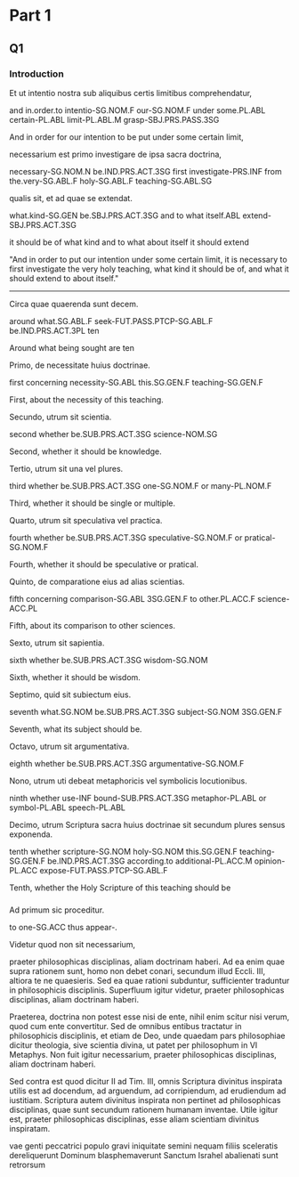 # Part 1

## Q1

### Introduction

Et ut intentio nostra sub aliquibus certis limitibus comprehendatur, 

and in.order.to intentio-SG.NOM.F our-SG.NOM.F under some.PL.ABL certain-PL.ABL limit-PL.ABL.M grasp-SBJ.PRS.PASS.3SG

And in order for our intention to be put under some certain limit,

necessarium est primo investigare de ipsa sacra doctrina,

necessary-SG.NOM.N be.IND.PRS.ACT.3SG first investigate-PRS.INF from the.very-SG.ABL.F holy-SG.ABL.F teaching-SG.ABL.SG

qualis sit, et ad quae se extendat. 

what.kind-SG.GEN be.SBJ.PRS.ACT.3SG and to what itself.ABL extend-SBJ.PRS.ACT.3SG

it should be of what kind and to what about itself it should extend

"And in order to put our intention under some certain limit, it is necessary to first investigate the very holy teaching, what kind it should be of, and what it should extend to about itself."

---

Circa quae quaerenda sunt decem. 

around what.SG.ABL.F seek-FUT.PASS.PTCP-SG.ABL.F be.IND.PRS.ACT.3PL ten

Around what being sought are ten

Primo, de necessitate huius doctrinae. 

first concerning necessity-SG.ABL this.SG.GEN.F teaching-SG.GEN.F

First, about the necessity of this teaching.

Secundo, utrum sit scientia. 

second whether be.SUB.PRS.ACT.3SG science-NOM.SG

Second, whether it should be knowledge.

Tertio, utrum sit una vel plures. 

third whether be.SUB.PRS.ACT.3SG one-SG.NOM.F or many-PL.NOM.F

Third, whether it should be single or multiple.

Quarto, utrum sit speculativa vel practica. 

fourth whether be.SUB.PRS.ACT.3SG speculative-SG.NOM.F or pratical-SG.NOM.F

Fourth, whether it should be speculative or pratical.

Quinto, de comparatione eius ad alias scientias. 

fifth concerning comparison-SG.ABL 3SG.GEN.F to other.PL.ACC.F science-ACC.PL

Fifth, about its comparison to other sciences.

Sexto, utrum sit sapientia. 

sixth whether be.SUB.PRS.ACT.3SG wisdom-SG.NOM

Sixth, whether it should be wisdom.

Septimo, quid sit subiectum eius. 

seventh what.SG.NOM be.SUB.PRS.ACT.3SG subject-SG.NOM 3SG.GEN.F

Seventh, what its subject should be.

Octavo, utrum sit argumentativa. 

eighth whether be.SUB.PRS.ACT.3SG argumentative-SG.NOM.F

Nono, utrum uti debeat metaphoricis vel symbolicis locutionibus.

ninth whether use-INF bound-SUB.PRS.ACT.3SG metaphor-PL.ABL or symbol-PL.ABL speech-PL.ABL

Decimo, utrum Scriptura sacra huius doctrinae sit secundum plures sensus exponenda.

tenth whether scripture-SG.NOM holy-SG.NOM this.SG.GEN.F teaching-SG.GEN.F be.IND.PRS.ACT.3SG according.to additional-PL.ACC.M opinion-PL.ACC expose-FUT.PASS.PTCP-SG.ABL.F

Tenth, whether the Holy Scripture of this teaching should be 

### 

Ad primum sic proceditur. 

to one-SG.ACC thus appear-.

Videtur quod non sit necessarium, 



praeter philosophicas disciplinas, aliam doctrinam haberi. Ad ea enim quae supra rationem sunt, homo non debet conari, secundum illud Eccli. III, altiora te ne quaesieris. Sed ea quae rationi subduntur, sufficienter traduntur in philosophicis disciplinis. Superfluum igitur videtur, praeter philosophicas disciplinas, aliam doctrinam haberi.

Praeterea, doctrina non potest esse nisi de ente, nihil enim scitur nisi verum, quod cum ente convertitur. Sed de omnibus entibus tractatur in philosophicis disciplinis, et etiam de Deo, unde quaedam pars philosophiae dicitur theologia, sive scientia divina, ut patet per philosophum in VI Metaphys. Non fuit igitur necessarium, praeter philosophicas disciplinas, aliam doctrinam haberi.

Sed contra est quod dicitur II ad Tim. III, omnis Scriptura divinitus inspirata utilis est ad docendum, ad arguendum, ad corripiendum, ad erudiendum ad iustitiam. Scriptura autem divinitus inspirata non pertinet ad philosophicas disciplinas, quae sunt secundum rationem humanam inventae. Utile igitur est, praeter philosophicas disciplinas, esse aliam scientiam divinitus inspiratam.

vae genti peccatrici populo gravi
iniquitate semini nequam filiis sceleratis dereliquerunt Dominum blasphemaverunt Sanctum Israhel
abalienati sunt retrorsum